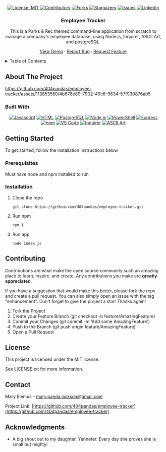 <div align="center">

[![License: MIT](https://img.shields.io/badge/License-MIT-yellow.svg)](https://opensource.org/licenses/MIT)
[![Contributors](https://img.shields.io/github/contributors/404pandas/employee-tracker.svg?style=plastic&logo=appveyor)](https://github.com/404pandas/employee-tracker/graphs/contributors)
[![Forks](https://img.shields.io/github/forks/404pandas/employee-tracker.svg?style=plastic&logo=appveyor)](https://github.com/404pandas/employee-tracker/network/members)
[![Stargazers](https://img.shields.io/github/stars/404pandas/employee-tracker.svg?style=plastic&logo=appveyor)](https://github.com/404pandas/employee-tracker/stargazers)
[![Issues](https://img.shields.io/github/issues/404pandas/employee-tracker.svg?style=plastic&logo=appveyor)](https://github.com/404pandas/employee-tracker/issues)
[![LinkedIn](https://img.shields.io/badge/-LinkedIn-black.svg?style=plastic&logo=appveyor&logo=linkedin&colorB=555)](https://linkedin.com/in/404pandas)

</div>

<h3 align="center">Employee Tracker</h3>

<div align="center">

This is a Parks & Rec themed command-line application from scratch to manage a company's employee database, using Node.js, Inquirer, ASCII Art, and postgreSQL.

<a href="#about-the-project">View Demo</a>
·
<a href="https://github.com/404pandas/employee-tracker/issues">Report Bug</a>
·
<a href="https://github.com/404pandas/employee-tracker/issues">Request Feature</a>

</div>

<details>
  <summary>Table of Contents</summary>
  <ol>
    <li>
      <a href="#about-the-project">About The Project</a>
      <ul>
        <li><a href="#built-with">Built With</a></li>
      </ul>
    </li>
    <li>
      <a href="#getting-started">Getting Started</a>
      <ul>
        <li><a href="#prerequisites">Prerequisites</a></li>
        <li><a href="#installation">Installation</a></li>
      </ul>
    </li>
    <li><a href="#contributing">Contributing</a></li>
    <li><a href="#license">License</a></li>
    <li><a href="#contact">Contact</a></li>
    <li><a href="#acknowledgments">Acknowledgments</a></li>
  </ol>
</details>

## About The Project

https://github.com/404pandas/employee-tracker/assets/113853550/4b678e89-7902-49c6-9634-57f930876ab5

### Built With

<div align="center">

[![Javascript](https://img.shields.io/badge/Language-JavaScript-ff0000?style=plastic&logo=JavaScript&logoWidth=10)](https://javascript.info/)
[![HTML](https://img.shields.io/badge/Language-HTML/CSS-ff8000?style=plastic&logo=HTML5&logoWidth=10)](https://html.com/)
[![PostgreSQL](https://img.shields.io/badge/Database-PostgreSQL-ffff00?style=plastic&logo=PostgreSQL&logoWidth=10)](https://www.postgresql.org/docs/)
[![Node.js](https://img.shields.io/badge/Language-Java-80ff00?style=plastic&logo=Java&logoWidth=10)](https://dev.java/learn/)
[![PowerShell](https://img.shields.io/badge/Language-Bash/Shell-00ff00?style=plastic&logo=PowerShell&logoWidth=10)](https://learn.microsoft.com/en-us/powershell/)
[![Express](https://img.shields.io/badge/Framework-Express-00ff80?style=plastic&logo=Express&logoWidth=10)](https://expressjs.com/)
[![npm](https://img.shields.io/badge/Tools-npm-00ffff?style=plastic&logo=npm&logoWidth=10)](https://www.npmjs.com/)
[![VS Code](https://img.shields.io/badge/IDE-VSCode-0080ff?style=plastic&logo=VisualStudioCode&logoWidth=10)](https://code.visualstudio.com/docs)
[![Inquirer](https://img.shields.io/badge/Package-Inquirer-0000ff?style=&logo=npm&logoWidth=10)](https://www.npmjs.com/package/inquirer#documentation)
[![ASCII Art](https://img.shields.io/badge/Package-ASCII-8000ff?style=&logo=npm&logoWidth=10)](https://www.npmjs.com/package/mysql2)

</div>

## Getting Started

To get started, follow the installation instructions below

### Prerequisites

Must have node and npm installed to run

### Installation

1. Clone the repo

   `git clone https://github.com/404pandas/employee-tracker.git`

2. Run npm

   `npm i`

3. Run app

   `node index.js`

## Contributing

Contributions are what make the open source community such an amazing place to learn, inspire, and create. Any contributions you make are **greatly appreciated**.

If you have a suggestion that would make this better, please fork the repo and create a pull request. You can also simply open an issue with the tag "enhancement".
Don't forget to give the project a star! Thanks again!

1. Fork the Project
2. Create your Feature Branch (git checkout -b feature/AmazingFeature)
3. Commit your Changes (git commit -m 'Add some AmazingFeature')
4. Push to the Branch (git push origin feature/AmazingFeature)
5. Open a Pull Request

## License

This project is licensed under the MIT license.

See LICENSE.txt for more information.

## Contact

Mary Elenius - mary.panda.jackson@gmail.com

Project Link: [https://github.com/404pandas/employee-tracker](https://github.com/404pandas/employee-tracker)

## Acknowledgments

- A big shout out to my daughter, Yennefer. Every day she proves she is small but mighty!
